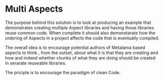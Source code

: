 # Multi Aspects

The purpose behind this solution is to look at producing an example that demonstrates creating multiple Aspect libraries and having those libraries reuse common code.  When complete it should also demonstarate how the ordering of Aspects in a project affects the code that is eventually compiled.

The overall idea is to encourage potential authors of Metalama based aspects to think , from the outset, about what it is that they are creating and how and indeed whether chunks of what they are doing should be created in serarate reuseable libraries.

The priciple is to encourage the paradigm of clean Code.
